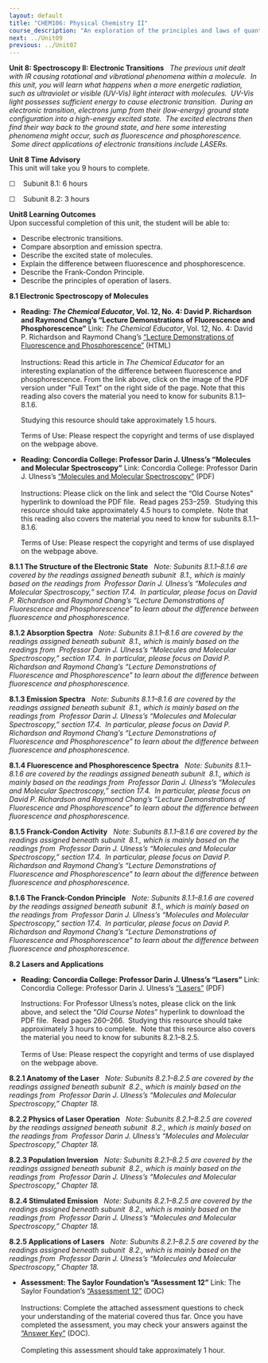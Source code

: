 ```yaml
---
layout: default
title: "CHEM106: Physical Chemistry II"
course_description: "An exploration of the principles and laws of quantum mechanics as well as the interaction between matter and electromagnetic waves."
next: ../Unit09
previous: ../Unit07
---
```

**Unit 8: Spectroscopy II: Electronic Transitions** <span
id="8"></span> 
*The previous unit dealt with IR causing rotational and vibrational
phenomena within a molecule.  In this unit, you will learn what happens
when a more energetic radiation, such as ultraviolet or visible (UV-Vis)
light interact with molecules.  UV-Vis light possesses sufficient energy
to cause electronic transition.  During an electronic transition,
electrons jump from their (low-energy) ground state configuration into a
high-energy excited state.  The excited electrons then find their way
back to the ground state, and here some interesting phenomena might
occur, such as fluorescence and phosphorescence.  Some direct
applications of electronic transitions include LASERs.*

**Unit 8 Time Advisory**  
This unit will take you 9 hours to complete.  
  
 ☐    Subunit 8.1: 6 hours  
  
 ☐    Subunit 8.2: 3 hours

**Unit8 Learning Outcomes**  
Upon successful completion of this unit, the student will be able to:
-   Describe electronic transitions.
-   Compare absorption and emission spectra.
-   Describe the excited state of molecules.
-   Explain the difference between fluorescence and phosphorescence.
-   Describe the Frank-Condon Principle.
-   Describe the principles of operation of lasers.

**8.1 Electronic Spectroscopy of Molecules** <span id="8.1"></span> 
-   **Reading: *The Chemical Educator*, Vol. 12, No. 4: David P.
    Richardson and Raymond Chang’s “Lecture Demonstrations of
    Fluorescence and Phosphorescence”**
    Link: *The Chemical Educator*, Vol. 12, No. 4: David P. Richardson
    and Raymond Chang’s [“Lecture Demonstrations of Fluorescence and
    Phosphorescence”](http://www.researchgate.net/publication/228873829_Lecture_Demonstrations_of_Fluorescence_and_Phosphorescence)
    (HTML)  
        
     Instructions: Read this article in *The Chemical Educator* for an
    interesting explanation of the difference between fluorescence and
    phosphorescence. From the link above, click on the image of the PDF
    version under "Full Text" on the right side of the page. Note that
    this reading also covers the material you need to know for subunits
    8.1.1–8.1.6.  
      
     Studying this resource should take approximately 1.5 hours.    
      
     Terms of Use: Please respect the copyright and terms of use
    displayed on the webpage above.

-   **Reading: Concordia College: Professor Darin J. Ulness’s “Molecules
    and Molecular Spectroscopy”**
    Link: Concordia College: Professor Darin J. Ulness’s [“Molecules and
    Molecular
    Spectroscopy”](http://www.cord.edu/faculty/ulnessd/pchem/pchem.html)
    (PDF)  
        
     Instructions: Please click on the link and select the “Old Course
    Notes” hyperlink to download the PDF file.  Read pages 253–259.
     Studying this resource should take approximately 4.5 hours to
    complete.  Note that this reading also covers the material you need
    to know for subunits 8.1.1–8.1.6.  
      
     Terms of Use: Please respect the copyright and terms of use
    displayed on the webpage above. 

**8.1.1 The Structure of the Electronic State** <span
id="8.1.1"></span> 
*Note: Subunits 8.1.1–8.1.6 are covered by the readings assigned beneath
subunit  8.1., which is mainly based on the readings from  Professor
Darin J. Ulness’s “Molecules and Molecular Spectroscopy,” section 17.4.
 In particular, please focus on David P. Richardson and Raymond Chang’s
“Lecture Demonstrations of Fluorescence and Phosphorescence” to learn
about the difference between fluorescence and phosphorescence.*

**8.1.2 Absorption Spectra** <span id="8.1.2"></span> 
*Note: Subunits 8.1.1–8.1.6 are covered by the readings assigned beneath
subunit  8.1., which is mainly based on the readings from  Professor
Darin J. Ulness’s “Molecules and Molecular Spectroscopy,” section 17.4.
 In particular, please focus on David P. Richardson and Raymond Chang’s
“Lecture Demonstrations of Fluorescence and Phosphorescence” to learn
about the difference between fluorescence and phosphorescence.*

**8.1.3 Emission Spectra** <span id="8.1.3"></span> 
*Note: Subunits 8.1.1–8.1.6 are covered by the readings assigned beneath
subunit  8.1., which is mainly based on the readings from  Professor
Darin J. Ulness’s “Molecules and Molecular Spectroscopy,” section 17.4.
 In particular, please focus on David P. Richardson and Raymond Chang’s
“Lecture Demonstrations of Fluorescence and Phosphorescence” to learn
about the difference between fluorescence and phosphorescence.*

**8.1.4 Fluorescence and Phosphorescence Spectra** <span
id="8.1.4"></span> 
*Note: Subunits 8.1.1–8.1.6 are covered by the readings assigned beneath
subunit  8.1., which is mainly based on the readings from  Professor
Darin J. Ulness’s “Molecules and Molecular Spectroscopy,” section 17.4.
 In particular, please focus on David P. Richardson and Raymond Chang’s
“Lecture Demonstrations of Fluorescence and Phosphorescence” to learn
about the difference between fluorescence and phosphorescence.*

**8.1.5 Franck-Condon Activity** <span id="8.1.5"></span> 
*Note: Subunits 8.1.1–8.1.6 are covered by the readings assigned beneath
subunit  8.1., which is mainly based on the readings from  Professor
Darin J. Ulness’s “Molecules and Molecular Spectroscopy,” section 17.4.
 In particular, please focus on David P. Richardson and Raymond Chang’s
“Lecture Demonstrations of Fluorescence and Phosphorescence” to learn
about the difference between fluorescence and phosphorescence.*

**8.1.6 The Franck-Condon Principle** <span id="8.1.6"></span> 
*Note: Subunits 8.1.1–8.1.6 are covered by the readings assigned beneath
subunit  8.1., which is mainly based on the readings from  Professor
Darin J. Ulness’s “Molecules and Molecular Spectroscopy,” section 17.4.
 In particular, please focus on David P. Richardson and Raymond Chang’s
“Lecture Demonstrations of Fluorescence and Phosphorescence” to learn
about the difference between fluorescence and phosphorescence.*

**8.2 Lasers and Applications** <span id="8.2"></span> 
-   **Reading: Concordia College: Professor Darin J. Ulness’s “Lasers”**
    Link: Concordia College: Professor Darin J. Ulness’s
    [“Lasers”](http://www.cord.edu/faculty/ulnessd/pchem/pchem.html)
    (PDF)  
      
     Instructions: For Professor Ulness’s notes, please click on the
    link above, and select the “*Old Course Notes*” hyperlink to
    download the PDF file.  Read pages 260–266.  Studying this resource
    should take approximately 3 hours to complete.  Note that this
    resource also covers the material you need to know for subunits
    8.2.1–8.2.5.  
        
     Terms of Use: Please respect the copyright and terms of use
    displayed on the webpage above.

**8.2.1 Anatomy of the Laser** <span id="8.2.1"></span> 
*Note: Subunits 8.2.1–8.2.5 are covered by the readings assigned beneath
subunit  8.2., which is mainly based on the readings from  Professor
Darin J. Ulness’s “Molecules and Molecular Spectroscopy,” Chapter 18.*

**8.2.2 Physics of Laser Operation** <span id="8.2.2"></span> 
*Note: Subunits 8.2.1–8.2.5 are covered by the readings assigned beneath
subunit  8.2., which is mainly based on the readings from  Professor
Darin J. Ulness’s “Molecules and Molecular Spectroscopy,” Chapter 18.*

**8.2.3 Population Inversion** <span id="8.2.3"></span> 
*Note: Subunits 8.2.1–8.2.5 are covered by the readings assigned beneath
subunit  8.2., which is mainly based on the readings from  Professor
Darin J. Ulness’s “Molecules and Molecular Spectroscopy,” Chapter 18.*

**8.2.4 Stimulated Emission** <span id="8.2.4"></span> 
*Note: Subunits 8.2.1–8.2.5 are covered by the readings assigned beneath
subunit  8.2., which is mainly based on the readings from  Professor
Darin J. Ulness’s “Molecules and Molecular Spectroscopy,” Chapter 18.*

**8.2.5 Applications of Lasers** <span id="8.2.5"></span> 
*Note: Subunits 8.2.1–8.2.5 are covered by the readings assigned beneath
subunit  8.2., which is mainly based on the readings from  Professor
Darin J. Ulness’s “Molecules and Molecular Spectroscopy,” Chapter 18.*

-   **Assessment: The Saylor Foundation’s “Assessment 12”**
    Link: The Saylor Foundation’s [“Assessment
    12”](http://www.saylor.org/site/wp-content/uploads/2014/02/CHEM106-Assessment12-FINAL.docx)
    (DOC)  
        
     Instructions: Complete the attached assessment questions to check
    your understanding of the material covered thus far. Once you have
    completed the assessment, you may check your answers against the
    [“Answer
    Key”](http://www.saylor.org/site/wp-content/uploads/2014/02/CHEM106-Assessment12-AnswerKey-FINAL.docx)
    (DOC).  
        
     Completing this assessment should take approximately 1 hour.


